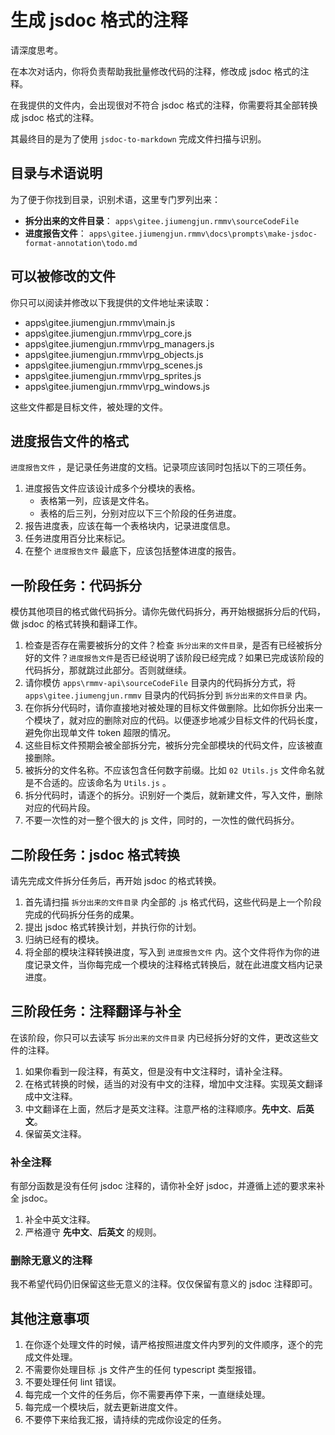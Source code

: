 # 生成 jsdoc 格式的注释

请深度思考。

在本次对话内，你将负责帮助我批量修改代码的注释，修改成 jsdoc 格式的注释。

在我提供的文件内，会出现很对不符合 jsdoc 格式的注释，你需要将其全部转换成 jsdoc 格式的注释。

其最终目的是为了使用 `jsdoc-to-markdown` 完成文件扫描与识别。

## 目录与术语说明

为了便于你找到目录，识别术语，这里专门罗列出来：

- **拆分出来的文件目录**： `apps\gitee.jiumengjun.rmmv\sourceCodeFile`
- **进度报告文件**： `apps\gitee.jiumengjun.rmmv\docs\prompts\make-jsdoc-format-annotation\todo.md`

## 可以被修改的文件

你只可以阅读并修改以下我提供的文件地址来读取：

- apps\gitee.jiumengjun.rmmv\main.js
- apps\gitee.jiumengjun.rmmv\rpg_core.js
- apps\gitee.jiumengjun.rmmv\rpg_managers.js
- apps\gitee.jiumengjun.rmmv\rpg_objects.js
- apps\gitee.jiumengjun.rmmv\rpg_scenes.js
- apps\gitee.jiumengjun.rmmv\rpg_sprites.js
- apps\gitee.jiumengjun.rmmv\rpg_windows.js

这些文件都是目标文件，被处理的文件。

## 进度报告文件的格式

`进度报告文件` ，是记录任务进度的文档。记录项应该同时包括以下的三项任务。

1. 进度报告文件应该设计成多个分模块的表格。
   - 表格第一列，应该是文件名。
   - 表格的后三列，分别对应以下三个阶段的任务进度。
2. 报告进度表，应该在每一个表格块内，记录进度信息。
3. 任务进度用百分比来标记。
4. 在整个 `进度报告文件` 最底下，应该包括整体进度的报告。

## 一阶段任务：代码拆分

模仿其他项目的格式做代码拆分。请你先做代码拆分，再开始根据拆分后的代码，做 jsdoc 的格式转换和翻译工作。

1. 检查是否存在需要被拆分的文件？检查 `拆分出来的文件目录`，是否有已经被拆分好的文件？`进度报告文件`是否已经说明了该阶段已经完成？如果已完成该阶段的代码拆分，那就跳过此部分。否则就继续。
2. 请你模仿 `apps\rmmv-api\sourceCodeFile` 目录内的代码拆分方式，将 `apps\gitee.jiumengjun.rmmv` 目录内的代码拆分到 `拆分出来的文件目录` 内。
3. 在你拆分代码时，请你直接地对被处理的目标文件做删除。比如你拆分出来一个模块了，就对应的删除对应的代码。以便逐步地减少目标文件的代码长度，避免你出现单文件 token 超限的情况。
4. 这些目标文件预期会被全部拆分完，被拆分完全部模块的代码文件，应该被直接删除。
5. 被拆分的文件名称。不应该包含任何数字前缀。比如 `02 Utils.js` 文件命名就是不合适的。应该命名为 `Utils.js` 。
6. 拆分代码时，请逐个的拆分。识别好一个类后，就新建文件，写入文件，删除对应的代码片段。
7. 不要一次性的对一整个很大的 js 文件，同时的，一次性的做代码拆分。

## 二阶段任务：jsdoc 格式转换

请先完成文件拆分任务后，再开始 jsdoc 的格式转换。

1. 首先请扫描 `拆分出来的文件目录` 内全部的 .js 格式代码，这些代码是上一个阶段完成的代码拆分任务的成果。
2. 提出 jsdoc 格式转换计划，并执行你的计划。
3. 归纳已经有的模块。
4. 将全部的模块注释转换进度，写入到 `进度报告文件` 内。这个文件将作为你的进度记录文件，当你每完成一个模块的注释格式转换后，就在此进度文档内记录进度。

## 三阶段任务：注释翻译与补全

在该阶段，你只可以去读写 `拆分出来的文件目录` 内已经拆分好的文件，更改这些文件的注释。

1. 如果你看到一段注释，有英文，但是没有中文注释时，请补全注释。
2. 在格式转换的时候，适当的对没有中文的注释，增加中文注释。实现英文翻译成中文注释。
3. 中文翻译在上面，然后才是英文注释。注意严格的注释顺序。**先中文**、**后英文**。
4. 保留英文注释。

### 补全注释

有部分函数是没有任何 jsdoc 注释的，请你补全好 jsdoc，并遵循上述的要求来补全 jsdoc。

1. 补全中英文注释。
2. 严格遵守 **先中文**、**后英文** 的规则。

### 删除无意义的注释

我不希望代码仍旧保留这些无意义的注释。仅仅保留有意义的 jsdoc 注释即可。

## 其他注意事项

1. 在你逐个处理文件的时候，请严格按照进度文件内罗列的文件顺序，逐个的完成文件处理。
2. 不需要你处理目标 .js 文件产生的任何 typescript 类型报错。
3. 不要处理任何 lint 错误。
4. 每完成一个文件的任务后，你不需要再停下来，一直继续处理。
5. 每完成一个模块后，就去更新进度文件。
6. 不要停下来给我汇报，请持续的完成你设定的任务。
